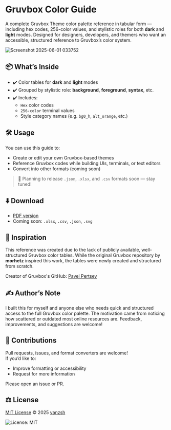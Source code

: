 # Gruvbox Color Guide

A complete Gruvbox Theme color palette reference in tabular form — including hex codes, 256-color values, and stylistic roles for both **dark** and **light** modes. Designed for designers, developers, and themers who want an accessible, structured reference to Gruvbox’s color system.

![Screenshot 2025-06-01 033752](https://github.com/user-attachments/assets/1bead73c-8429-455b-8d91-f441a074b28f)

## 📦 What’s Inside

- ✔️ Color tables for **dark** and **light** modes
- ✔️ Grouped by stylistic role: **background**, **foreground**, **syntax**, etc.
- ✔️ Includes:  
  - `Hex` color codes  
  - `256-color` terminal values  
  - Style category names (e.g. `bg0_h`, `alt_orange`, etc.)

## 🛠️ Usage

You can use this guide to:
- Create or edit your own Gruvbox-based themes
- Reference Gruvbox codes while building UIs, terminals, or text editors
- Convert into other formats (coming soon)

> 📌 Planning to release `.json`, `.xlsx`, and `.csv` formats soon — stay tuned!

## ⬇️ Download

- [PDF version](./gruvbox-theme-color-palette-guide.pdf)  
- Coming soon: `.xlsx`, `.csv`, `.json`, `.svg`

## 🌱 Inspiration

This reference was created due to the lack of publicly available, well-structured Gruvbox color tables. While the original Gruvbox repository by **morhetz** inspired this work, the tables were newly created and structured from scratch.

Creator of Gruvbox's GitHub: [Pavel Pertsev](https://github.com/morhetz/gruvbox)

## ✍️ Author’s Note

I built this for myself and anyone else who needs quick and structured access to the full Gruvbox color palette. The motivation came from noticing how scattered or outdated most online resources are. Feedback, improvements, and suggestions are welcome!

## 🤝 Contributions

Pull requests, issues, and format converters are welcome!  
If you’d like to:
- Improve formatting or accessibility
- Request for more information

Please open an issue or PR.

## ⚖️ License

[MIT License](./LICENSE) © 2025 [vanzsh](https://github.com/vanzsh)

![License: MIT](https://img.shields.io/badge/License-MIT-yellow.svg)
